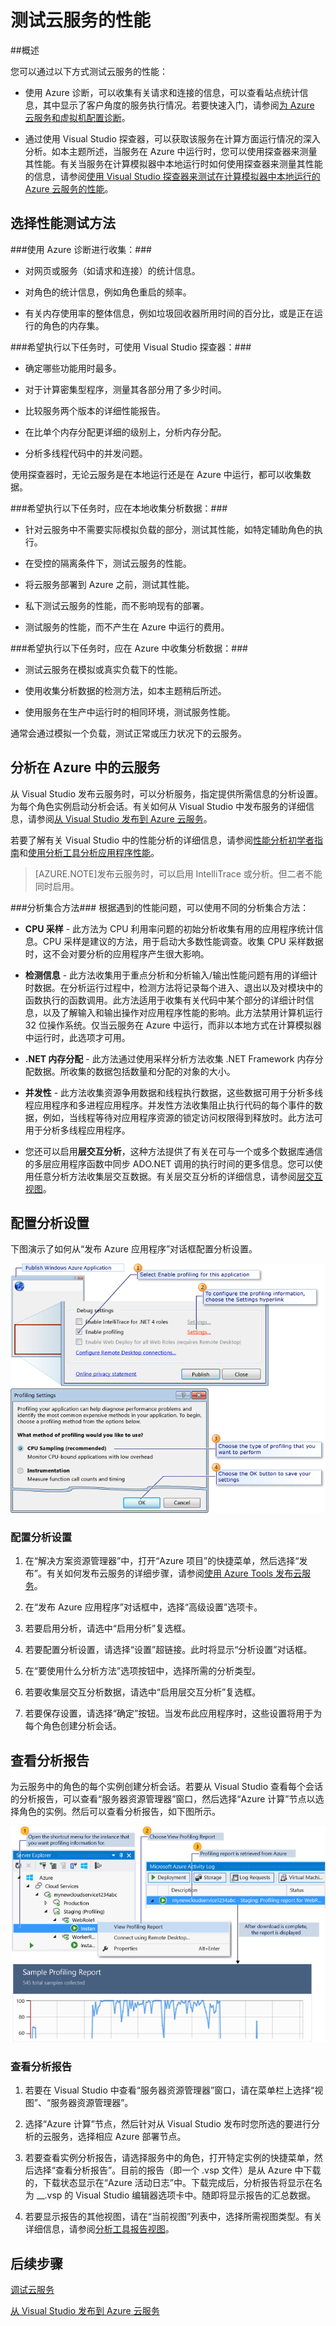 <properties 
   pageTitle="测试云服务的性能"
   description="使用 Visual Studio 探查器测试云服务的性能"
   services="visual-studio-online"
   documentationCenter="n/a"
   authors="patshea123"
   manager="douge"
   editor="tlee" />
<tags 
   ms.service="visual-studio-online"
   ms.date="08/12/2015"
   wacn.date="10/3/2015" />

# 测试云服务的性能 

##概述

您可以通过以下方式测试云服务的性能：

- 使用 Azure 诊断，可以收集有关请求和连接的信息，可以查看站点统计信息，其中显示了客户角度的服务执行情况。若要快速入门，请参阅[为 Azure 云服务和虚拟机配置诊断](http://go.microsoft.com/fwlink/p/?LinkId=623009)。

- 通过使用 Visual Studio 探查器，可以获取该服务在计算方面运行情况的深入分析。如本主题所述，当服务在 Azure 中运行时，您可以使用探查器来测量其性能。有关当服务在计算模拟器中本地运行时如何使用探查器来测量其性能的信息，请参阅[使用 Visual Studio 探查器来测试在计算模拟器中本地运行的 Azure 云服务的性能](http://go.microsoft.com/fwlink/p/?LinkId=262845)。



## 选择性能测试方法

###使用 Azure 诊断进行收集：###

- 对网页或服务（如请求和连接）的统计信息。

- 对角色的统计信息，例如角色重启的频率。

- 有关内存使用率的整体信息，例如垃圾回收器所用时间的百分比，或是正在运行的角色的内存集。

###希望执行以下任务时，可使用 Visual Studio 探查器：###

- 确定哪些功能用时最多。

- 对于计算密集型程序，测量其各部分用了多少时间。

- 比较服务两个版本的详细性能报告。

- 在比单个内存分配更详细的级别上，分析内存分配。

- 分析多线程代码中的并发问题。

使用探查器时，无论云服务是在本地运行还是在 Azure 中运行，都可以收集数据。

###希望执行以下任务时，应在本地收集分析数据：###

- 针对云服务中不需要实际模拟负载的部分，测试其性能，如特定辅助角色的执行。

- 在受控的隔离条件下，测试云服务的性能。

- 将云服务部署到 Azure 之前，测试其性能。

- 私下测试云服务的性能，而不影响现有的部署。

- 测试服务的性能，而不产生在 Azure 中运行的费用。

###希望执行以下任务时，应在 Azure 中收集分析数据：###

- 测试云服务在模拟或真实负载下的性能。

- 使用收集分析数据的检测方法，如本主题稍后所述。

- 使用服务在生产中运行时的相同环境，测试服务性能。

通常会通过模拟一个负载，测试正常或压力状况下的云服务。

## 分析在 Azure 中的云服务

从 Visual Studio 发布云服务时，可以分析服务，指定提供所需信息的分析设置。为每个角色实例启动分析会话。有关如何从 Visual Studio 中发布服务的详细信息，请参阅[从 Visual Studio 发布到 Azure 云服务](https://msdn.microsoft.com/library/azure/ee460772.aspx)。

若要了解有关 Visual Studio 中的性能分析的详细信息，请参阅[性能分析初学者指南](https://msdn.microsoft.com/library/azure/ms182372.aspx)和[使用分析工具分析应用程序性能](https://msdn.microsoft.com/library/azure/z9z62c29.aspx)。

>[AZURE.NOTE]发布云服务时，可以启用 IntelliTrace 或分析。但二者不能同时启用。

###分析集合方法###
根据遇到的性能问题，可以使用不同的分析集合方法：

- **CPU 采样** - 此方法为 CPU 利用率问题的初始分析收集有用的应用程序统计信息。CPU 采样是建议的方法，用于启动大多数性能调查。收集 CPU 采样数据时，这不会对要分析的应用程序产生很大影响。

- **检测信息** - 此方法收集用于重点分析和分析输入/输出性能问题有用的详细计时数据。在分析运行过程中，检测方法将记录每个进入、退出以及对模块中的函数执行的函数调用。此方法适用于收集有关代码中某个部分的详细计时信息，以及了解输入和输出操作对应用程序性能的影响。此方法禁用计算机运行 32 位操作系统。仅当云服务在 Azure 中运行，而非以本地方式在计算模拟器中运行时，此选项才可用。

- **.NET 内存分配** - 此方法通过使用采样分析方法收集 .NET Framework 内存分配数据。所收集的数据包括数量和分配的对象的大小。

- **并发性** - 此方法收集资源争用数据和线程执行数据，这些数据可用于分析多线程应用程序和多进程应用程序。并发性方法收集阻止执行代码的每个事件的数据，例如，当线程等待对应用程序资源的锁定访问权限得到释放时。此方法可用于分析多线程应用程序。

- 您还可以启用**层交互分析**，这种方法提供了有关在可与一个或多个数据库通信的多层应用程序函数中同步 ADO.NET 调用的执行时间的更多信息。您可以使用任意分析方法收集层交互数据。有关层交互分析的详细信息，请参阅[层交互视图](https://msdn.microsoft.com/library/azure/dd557764.aspx)。

## 配置分析设置

下图演示了如何从“发布 Azure 应用程序”对话框配置分析设置。

![配置分析设置](./media/vs-azure-tools-performance-profiling-cloud-services/IC526984.png)


### 配置分析设置

1. 在“解决方案资源管理器”中，打开“Azure 项目”的快捷菜单，然后选择“发布”。有关如何发布云服务的详细步骤，请参阅[使用 Azure Tools 发布云服务](http://go.microsoft.com/fwlink/p?LinkId=623012)。

1. 在“发布 Azure 应用程序”对话框中，选择“高级设置”选项卡。

1. 若要启用分析，请选中“启用分析”复选框。

1. 若要配置分析设置，请选择“设置”超链接。此时将显示“分析设置”对话框。

1. 在“要使用什么分析方法”选项按钮中，选择所需的分析类型。

1. 若要收集层交互分析数据，请选中“启用层交互分析”复选框。

1. 若要保存设置，请选择“确定”按钮。当发布此应用程序时，这些设置将用于为每个角色创建分析会话。

## 查看分析报告

为云服务中的角色的每个实例创建分析会话。若要从 Visual Studio 查看每个会话的分析报告，可以查看“服务器资源管理器”窗口，然后选择“Azure 计算”节点以选择角色的实例。然后可以查看分析报告，如下图所示。

![从 Azure 查看分析报告](./media/vs-azure-tools-performance-profiling-cloud-services/IC748914.png)



### 查看分析报告

1. 若要在 Visual Studio 中查看“服务器资源管理器”窗口，请在菜单栏上选择“视图”、“服务器资源管理器”。

1. 选择“Azure 计算”节点，然后针对从 Visual Studio 发布时您所选的要进行分析的云服务，选择相应 Azure 部署节点。

1. 若要查看实例分析报告，请选择服务中的角色，打开特定实例的快捷菜单，然后选择“查看分析报告”。目前的报告（即一个 .vsp 文件）是从 Azure 中下载的，下载状态显示在“Azure 活动日志”中。下载完成后，分析报告将显示在名为 <Role name>\_<Instance Number>\_<identifier>.vsp 的 Visual Studio 编辑器选项卡中。随即将显示报告的汇总数据。

1. 若要显示报告的其他视图，请在“当前视图”列表中，选择所需视图类型。有关详细信息，请参阅[分析工具报告视图](https://msdn.microsoft.com/library/bb385755.aspx)。

## 后续步骤

[调试云服务](http://go.microsoft.com/fwlink//p/?LinkID=62304)

[从 Visual Studio 发布到 Azure 云服务](http://go.microsoft.com/fwlink//p/?LinkID=623012)

<!---HONumber=71-->